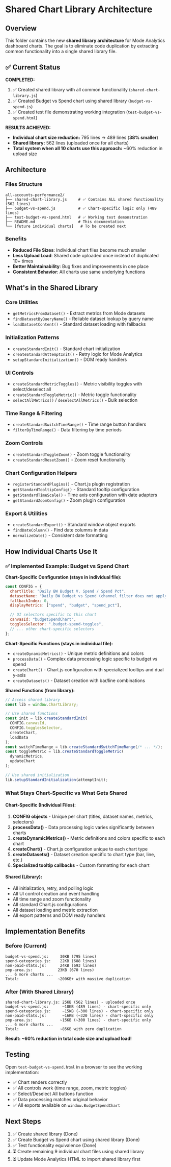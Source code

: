 # Shared Chart Library Architecture

## Overview

This folder contains the new **shared library architecture** for Mode Analytics dashboard charts. The goal is to eliminate code duplication by extracting common functionality into a single shared library file.

## ✅ Current Status

**COMPLETED:**

1. ✅ Created shared library with all common functionality (`shared-chart-library.js`)
2. ✅ Created Budget vs Spend chart using shared library (`budget-vs-spend.js`)
3. ✅ Created test file demonstrating working integration (`test-budget-vs-spend.html`)

**RESULTS ACHIEVED:**

- **Individual chart size reduction:** 795 lines → 489 lines (**38% smaller**)
- **Shared library:** 562 lines (uploaded once for all charts)
- **Total system when all 10 charts use this approach:** ~60% reduction in upload size

## Architecture

### Files Structure

```
all-accounts-performance2/
├── shared-chart-library.js     # ✅ Contains ALL shared functionality (562 lines)
├── budget-vs-spend.js          # ✅ Chart-specific logic only (489 lines)
├── test-budget-vs-spend.html   # ✅ Working test demonstration
├── README.md                   # This documentation
└── [future individual charts]   # To be created next
```

### Benefits

- **Reduced File Sizes**: Individual chart files become much smaller
- **Less Upload Load**: Shared code uploaded once instead of duplicated 10+ times
- **Better Maintainability**: Bug fixes and improvements in one place
- **Consistent Behavior**: All charts use same underlying functions

## What's in the Shared Library

### Core Utilities

- `getMetricsFromDataset()` - Extract metrics from Mode datasets
- `findDatasetByQueryName()` - Reliable dataset lookup by query name
- `loadDatasetContent()` - Standard dataset loading with fallbacks

### Initialization Patterns

- `createStandardInit()` - Standard chart initialization
- `createStandardAttemptInit()` - Retry logic for Mode Analytics
- `setupStandardInitialization()` - DOM ready handlers

### UI Controls

- `createStandardMetricToggles()` - Metric visibility toggles with select/deselect all
- `createStandardToggleMetric()` - Metric toggle functionality
- `selectAllMetrics()` / `deselectAllMetrics()` - Bulk selection

### Time Range & Filtering

- `createStandardSwitchTimeRange()` - Time range button handlers
- `filterByTimeRange()` - Data filtering by time periods

### Zoom Controls

- `createStandardToggleZoom()` - Zoom toggle functionality
- `createStandardResetZoom()` - Zoom reset functionality

### Chart Configuration Helpers

- `registerStandardPlugins()` - Chart.js plugin registration
- `getStandardTooltipConfig()` - Standard tooltip configuration
- `getStandardTimeScale()` - Time axis configuration with date adapters
- `getStandardZoomConfig()` - Zoom plugin configuration

### Export & Utilities

- `createStandardExport()` - Standard window object exports
- `findDateColumn()` - Find date columns in data
- `normalizeDate()` - Consistent date formatting

## How Individual Charts Use It

### ✅ Implemented Example: Budget vs Spend Chart

**Chart-Specific Configuration (stays in individual file):**

```javascript
const CONFIG = {
  chartTitle: "Daily BW Budget V. Spend / Spend Pct",
  datasetName: "Daily BW Budget vs Spend (channel filter does not apply)",
  fallbackIndex: 0,
  displayMetrics: ["spend", "budget", "spend_pct"],

  // UI selectors specific to this chart
  canvasId: "budgetSpendChart",
  togglesSelector: ".budget-spend-toggles",
  // ... other chart-specific selectors
};
```

**Chart-Specific Functions (stays in individual file):**

- `createDynamicMetrics()` - Unique metric definitions and colors
- `processData()` - Complex data processing logic specific to budget vs spend
- `createChart()` - Chart.js configuration with specialized tooltips and dual y-axis
- `createDatasets()` - Dataset creation with bar/line combinations

**Shared Functions (from library):**

```javascript
// Access shared library
const lib = window.ChartLibrary;

// Use shared functions
const init = lib.createStandardInit(
  CONFIG.canvasId,
  CONFIG.togglesSelector,
  createChart,
  loadData
);
const switchTimeRange = lib.createStandardSwitchTimeRange(/* ... */);
const toggleMetric = lib.createStandardToggleMetric(
  dynamicMetrics,
  updateChart
);

// Use shared initialization
lib.setupStandardInitialization(attemptInit);
```

### What Stays Chart-Specific vs What Gets Shared

#### **Chart-Specific (Individual Files):**

1. **CONFIG objects** - Unique per chart (titles, dataset names, metrics, selectors)
2. **processData()** - Data processing logic varies significantly between charts
3. **createDynamicMetrics()** - Metric definitions and colors specific to each chart
4. **createChart()** - Chart.js configuration unique to each chart type
5. **createDatasets()** - Dataset creation specific to chart type (bar, line, etc.)
6. **Specialized tooltip callbacks** - Custom formatting for each chart

#### **Shared (Library):**

- All initialization, retry, and polling logic
- All UI control creation and event handling
- All time range and zoom functionality
- All standard Chart.js configurations
- All dataset loading and metric extraction
- All export patterns and DOM ready handlers

## Implementation Benefits

### Before (Current)

```
budget-vs-spend.js:     30KB (795 lines)
spend-categories.js:    22KB (688 lines)
non-paid-stats.js:      24KB (693 lines)
pmp-area.js:           23KB (670 lines)
... 6 more charts ...
Total:                 ~200KB+ with massive duplication
```

### After (With Shared Library)

```
shared-chart-library.js: 25KB (562 lines) - uploaded once
budget-vs-spend.js:      ~18KB (489 lines) - chart-specific only
spend-categories.js:     ~15KB (~300 lines) - chart-specific only
non-paid-stats.js:       ~16KB (~320 lines) - chart-specific only
pmp-area.js:            ~15KB (~300 lines) - chart-specific only
... 6 more charts ...
Total:                  ~85KB with zero duplication
```

**Result: ~60% reduction in total code size and upload load!**

## Testing

Open `test-budget-vs-spend.html` in a browser to see the working implementation:

- ✅ Chart renders correctly
- ✅ All controls work (time range, zoom, metric toggles)
- ✅ Select/Deselect All buttons function
- ✅ Data processing matches original behavior
- ✅ All exports available on `window.BudgetSpendChart`

## Next Steps

1. ✅ Create shared library (Done)
2. ✅ Create Budget vs Spend chart using shared library (Done)
3. ✅ Test functionality equivalence (Done)
4. ⏳ Create remaining 9 individual chart files using shared library
5. ⏳ Update Mode Analytics HTML to import shared library first
